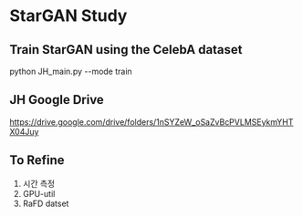 # StarGAN Study
## Train StarGAN using the CelebA dataset
  python JH_main.py --mode train
## JH Google Drive
  https://drive.google.com/drive/folders/1nSYZeW_oSaZvBcPVLMSEykmYHTX04Juy
## To Refine
  1. 시간 측정
  2. GPU-util
  3. RaFD datset

